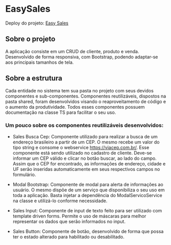 # EasySales

Deploy do projeto: [Easy Sales](https://easysalesng.netlify.app)

## Sobre o projeto
A aplicação consiste em um CRUD de cliente, produto e venda.
Desenvolvido de forma responsiva, com Bootstrap, podendo adaptar-se aos principais tamanhos de tela.

## Sobre a estrutura
Cada entidade no sistema tem sua pasta no projeto com seus devidos componentes e sub-componentes.
Componentes reutilizáveis, dispostos na pasta shared, foram desenvolvidos visando o reaproveitamento de código e o aumento da produtividade.
Todos esses componentes possuem documentação na classe TS para facilitar o seu uso. 

### Um pouco sobre os componentes reutilizáveis desenvolvidos:
 - Sales Busca Cep: Componente utilizado para realizar a busca de um endereço brasileiro a partir de um CEP. O mesmo recebe um valor do tipo string e consome o webservice https://viacep.com.br/. Esse componente está sendo utilizado no cadastro de cliente. Deve-se informar um CEP válido e clicar no botão buscar, ao lado do campo. Assim que o CEP for encontrado,  as informações de endereço, cidade e UF serão inseridas automaticamente em seus respectivos campos no formulário.
 
 - Modal Bootstrap: Componente de modal para alerta de informações ao usuário. O mesmo dispõe de um serviço que disponibiliza o seu uso em toda a aplicação. Basta injetar a dependência do ModalServicoService na classe e utilizá-lo conforme necessidade.
 
 - Sales Input: Componente de input de texto feito para ser utilizado com
template driven forms. Permite o uso de máscaras para melhor representar os dados que serão informados no input.

- Sales Button: Componente de botão, desenvolvido de forma que possa ter o estado alterado para habilitado ou desabilitado.

